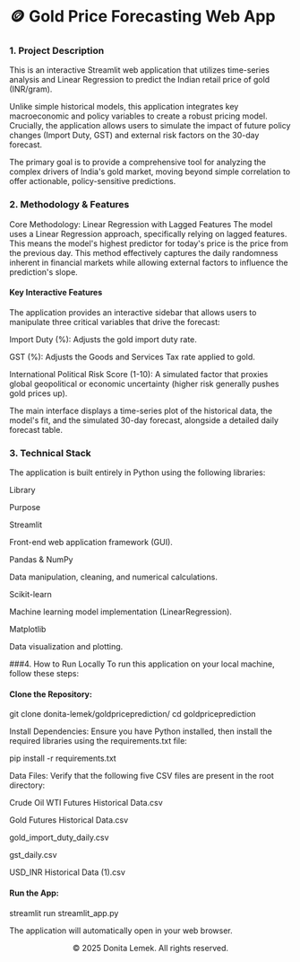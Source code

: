 
# 🪙 Gold Price Forecasting Web App
### 1. Project Description
This is an interactive Streamlit web application that utilizes time-series analysis and Linear Regression to predict the Indian retail price of gold (INR/gram).

Unlike simple historical models, this application integrates key macroeconomic and policy variables to create a robust pricing model. Crucially, the application allows users to simulate the impact of future policy changes (Import Duty, GST) and external risk factors on the 30-day forecast.

The primary goal is to provide a comprehensive tool for analyzing the complex drivers of India's gold market, moving beyond simple correlation to offer actionable, policy-sensitive predictions.

### 2. Methodology & Features
Core Methodology: Linear Regression with Lagged Features
The model uses a Linear Regression approach, specifically relying on lagged features. This means the model's highest predictor for today's price is the price from the previous day. This method effectively captures the daily randomness inherent in financial markets while allowing external factors to influence the prediction's slope.

#### Key Interactive Features
The application provides an interactive sidebar that allows users to manipulate three critical variables that drive the forecast:

Import Duty (%): Adjusts the gold import duty rate.

GST (%): Adjusts the Goods and Services Tax rate applied to gold.

International Political Risk Score (1-10): A simulated factor that proxies global geopolitical or economic uncertainty (higher risk generally pushes gold prices up).

The main interface displays a time-series plot of the historical data, the model's fit, and the simulated 30-day forecast, alongside a detailed daily forecast table.

### 3. Technical Stack
The application is built entirely in Python using the following libraries:

Library

Purpose

Streamlit

Front-end web application framework (GUI).

Pandas & NumPy

Data manipulation, cleaning, and numerical calculations.

Scikit-learn

Machine learning model implementation (LinearRegression).

Matplotlib

Data visualization and plotting.

###4. How to Run Locally
To run this application on your local machine, follow these steps:

#### Clone the Repository:

git clone donita-lemek/goldpriceprediction/
cd goldpriceprediction

Install Dependencies: Ensure you have Python installed, then install the required libraries using the requirements.txt file:

pip install -r requirements.txt

Data Files: Verify that the following five CSV files are present in the root directory:

Crude Oil WTI Futures Historical Data.csv

Gold Futures Historical Data.csv

gold_import_duty_daily.csv

gst_daily.csv

USD_INR Historical Data (1).csv

#### Run the App:

streamlit run streamlit_app.py

The application will automatically open in your web browser.

<p align="center">
&copy; 2025 Donita Lemek. All rights reserved.
</p>

